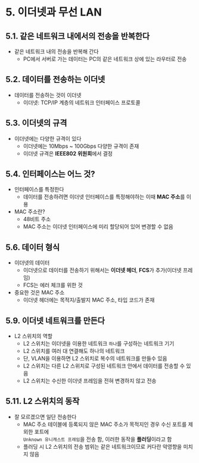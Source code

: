 # 5. 이더넷과 무선 LAN

## 5.1. 같은 네트워크 내에서의 전송을 반복한다
- 같은 네트워크 내의 전송을 반복해 간다
	- PC에서 서버로 가는 데이터는 PC의 같은 네트워크 상에 있는 라우터로 전송

## 5.2. 데이터를 전송하는 이더넷
- 데이터를 전송하는 것이 이더넷
	- 이더넷: TCP/IP 계층의 네트워크 인터페이스 프로토콜

## 5.3. 이더넷의 규격
- 이더넷에는 다양한 규격이 있다
	- 이더넷에는 10Mbps ~ 100Gbps 다양한 규격이 존재
	- 이더넷 규격은 **IEEE802 위원회**에서 결정

## 5.4. 인터페이스는 어느 것?
- 인터페이스를 특정한다
	- 데이터를 전송하려면 이더넷 인터페이스를 특정해야하는 이때 **MAC 주소**를 이용
- MAC 주소란?
	- 48비트 주소
	- MAC 주소는 이더넷 인터페이스에 미리 할당되어 있어 변경할 수 없음

## 5.6. 데이터 형식
- 이더넷의 데이터
	- 이더넷으로 데이터를 전송하기 위해서는 **이더넷 헤더**, **FCS**가 추가(이더넷 프레임)
	- FCS는 에러 체크를 위한 것
- 중요한 것은 MAC	주소
	- 이더넷 헤더에는 목적지/출발지 MAC 주소, 타입 코드가 존재

## 5.9. 이더넷 네트워크를 만든다
- L2 스위치의 역할
	- L2 스위치는 이더넷을 이용한 네트워크 ``하나``를 구성하는 네트워크 기기
	- L2 스위치를 여러 대 연결해도 하나의 네트워크
	- 단, VLAN을 이용하면 L2 스위치로 복수의 네트워크를 만들수 있음
	- L2 스위치는 다른 L2 스위치로 구성된 네트워크 안에서 데이터를 전송할 수 있음
	- L2 스위치는 수신한 이더넷 프레임을 전혀 변경하지 않고 전송

## 5.11. L2 스위치의 동작
- 잘 모르겠으면 일단 전송한다
	- MAC 주소 테이블에 등록되지 않은 MAC 주소가 목적지인 경우 수신 포트를 제외한 포트에  
		``Unknown 유니캐스트 프레임``을 전송 함, 이러한 동작을 **플러딩**이라고 함
	- 플러딩 시 L2 스위치의 전송 범위는 같은 네트워크이므로 커다란 악영향을 미치지 않음
